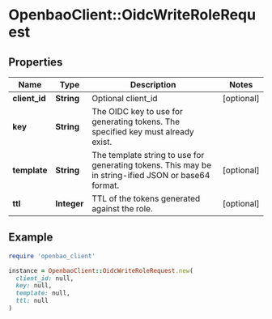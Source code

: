 # OpenbaoClient::OidcWriteRoleRequest

## Properties

| Name | Type | Description | Notes |
| ---- | ---- | ----------- | ----- |
| **client_id** | **String** | Optional client_id | [optional] |
| **key** | **String** | The OIDC key to use for generating tokens. The specified key must already exist. |  |
| **template** | **String** | The template string to use for generating tokens. This may be in string-ified JSON or base64 format. | [optional] |
| **ttl** | **Integer** | TTL of the tokens generated against the role. | [optional] |

## Example

```ruby
require 'openbao_client'

instance = OpenbaoClient::OidcWriteRoleRequest.new(
  client_id: null,
  key: null,
  template: null,
  ttl: null
)
```

